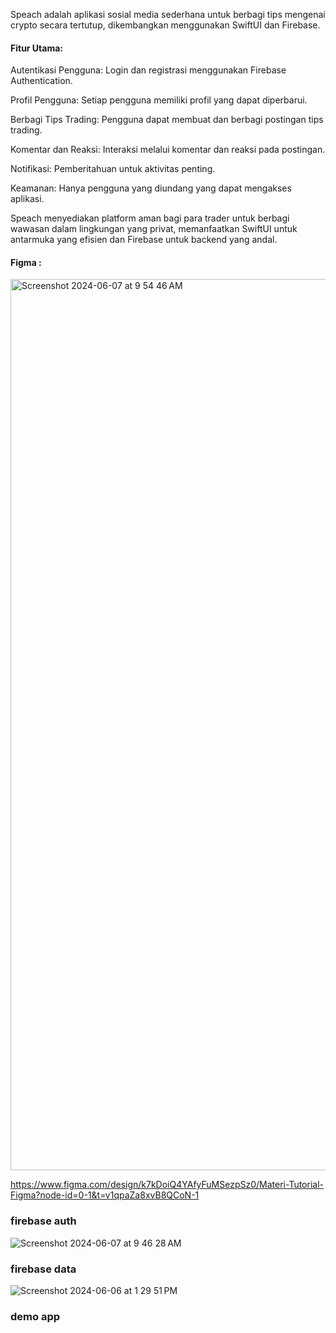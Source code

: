 Speach adalah aplikasi sosial media sederhana untuk berbagi tips mengenai crypto secara tertutup, dikembangkan menggunakan SwiftUI dan Firebase.

#### Fitur Utama:
Autentikasi Pengguna: Login dan registrasi menggunakan Firebase Authentication.

Profil Pengguna: Setiap pengguna memiliki profil yang dapat diperbarui.

Berbagi Tips Trading: Pengguna dapat membuat dan berbagi postingan tips trading.

Komentar dan Reaksi: Interaksi melalui komentar dan reaksi pada postingan.

Notifikasi: Pemberitahuan untuk aktivitas penting.

Keamanan: Hanya pengguna yang diundang yang dapat mengakses aplikasi.

Speach menyediakan platform aman bagi para trader untuk berbagi wawasan dalam lingkungan yang privat, memanfaatkan SwiftUI untuk antarmuka yang efisien dan Firebase untuk backend yang andal.

#### Figma :

<img width="1426" alt="Screenshot 2024-06-07 at 9 54 46 AM" src="https://github.com/octavvia/speach-repo/assets/86775678/540ab545-6b40-4219-91b2-0d5ea6d6d2d3">

https://www.figma.com/design/k7kDoiQ4YAfyFuMSezpSz0/Materi-Tutorial-Figma?node-id=0-1&t=v1qpaZa8xvB8QCoN-1

### firebase auth

![Screenshot 2024-06-07 at 9 46 28 AM](https://github.com/octavvia/speach-repo/assets/86775678/acffd60f-62f0-4d14-8ffc-5411cb4c86ff)

### firebase data 

![Screenshot 2024-06-06 at 1 29 51 PM](https://github.com/octavvia/speach-repo/assets/86775678/a75ae885-30ec-4277-ac3d-47f938836560)

### demo app


